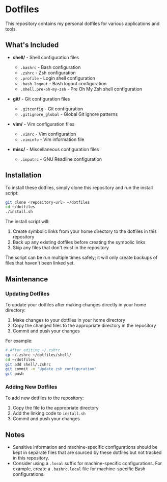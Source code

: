 # Dotfiles

This repository contains my personal dotfiles for various applications and tools.

## What's Included

- **shell/** - Shell configuration files
  - `.bashrc` - Bash configuration
  - `.zshrc` - Zsh configuration
  - `.profile` - Login shell configuration
  - `.bash_logout` - Bash logout configuration
  - `.shell.pre-oh-my-zsh` - Pre Oh My Zsh shell configuration

- **git/** - Git configuration files
  - `.gitconfig` - Git configuration
  - `.gitignore_global` - Global Git ignore patterns

- **vim/** - Vim configuration files
  - `.vimrc` - Vim configuration
  - `.viminfo` - Vim information file

- **misc/** - Miscellaneous configuration files
  - `.inputrc` - GNU Readline configuration

## Installation

To install these dotfiles, simply clone this repository and run the install script:

```bash
git clone <repository-url> ~/dotfiles
cd ~/dotfiles
./install.sh
```

The install script will:
1. Create symbolic links from your home directory to the dotfiles in this repository
2. Back up any existing dotfiles before creating the symbolic links
3. Skip any files that don't exist in the repository

The script can be run multiple times safely; it will only create backups of files that haven't been linked yet.

## Maintenance

### Updating Dotfiles

To update your dotfiles after making changes directly in your home directory:

1. Make changes to your dotfiles in your home directory
2. Copy the changed files to the appropriate directory in the repository
3. Commit and push your changes

For example:

```bash
# After editing ~/.zshrc
cp ~/.zshrc ~/dotfiles/shell/
cd ~/dotfiles
git add shell/.zshrc
git commit -m "Update zsh configuration"
git push
```

### Adding New Dotfiles

To add new dotfiles to the repository:

1. Copy the file to the appropriate directory
2. Add the linking code to `install.sh`
3. Commit and push your changes

## Notes

- Sensitive information and machine-specific configurations should be kept in separate files that are sourced by these dotfiles but not tracked in this repository.
- Consider using a `.local` suffix for machine-specific configurations. For example, create a `.bashrc.local` file for machine-specific Bash configurations.
